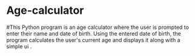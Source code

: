 # Age-calculator

#This Python program is an age calculator where the user is prompted to enter their name and date of birth. Using the entered date of birth, the program calculates the user's current age and displays it along with a simple ui . 
